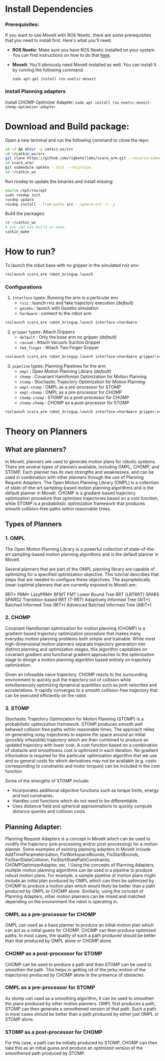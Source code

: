 # Install Dependencies

### Prerequisites:

If you want to use MoveIt with ROS Noetic, there are some prerequisites that you need to install first. Here's what you'll need:

- **ROS Noetic**: Make sure you have ROS Noetic installed on your system. You can find instructions on how to do that [here](http://wiki.ros.org/noetic/Installation).
- **MoveIt**: You'll obviously need MoveIt installed as well. You can install it by running the following command:

  ```
  sudo apt-get install ros-noetic-moveit

  ```

### Install Planning adapters    
Install CHOMP Optimizer Adapter: `sudo apt install ros-noetic-moveit-chomp-optimizer-adapter`



# Download and Build package:

Open a new terminal and run the following command to clone the repo:
```bash
cd ~/ && mkdir -p catkin_ws/src
cd ~/catkin_ws/src
git clone https://github.com/rigbetellabs/scara_arm.git --recurse-submodules
cd scara_arm/
git submodule update --init --recursive
cd ~/catkin_ws
```

Run rosdep to update the binaries and install missing:
```bash
source /opt/ros/opt
sudo rosdep init
rosdep update
rosdep install --from-paths src --ignore-src -r -y
```

Build the packages:
```bash
cd ~/catkin_ws
# you can use build or make
catkin_make
```

# How to run?
To launch the robot base with no gripper in the simulated rviz env:
```bash
roslaunch scara_arm robot_bringup.launch
```
### Configurations 
1. `interface` types: Running the arm in a perticular env 
    - `rviz` : launch rviz and fake trajectory execution *(default)*
    - `gazebo` : launch with Gazebo simulation
    - `hardware` : connect to the robot arm
```bash
roslaunch scara_arm robot_bringup.launch interface:=hardware
```

2. `gripper` types: Attach Grippers
    - `default` : Only the base arm no gripper *(default)*
    - `vacuum` : Attach Vacuum Suction Gripper
    - `two_finger` : Attach Two Finger Gripper
```bash
roslaunch scara_arm robot_bringup.launch interface:=hardware gripper:=vacuum
```

3. `pipeline` types: Planning Pipelines for the arm
    - `ompl` : Open Motion Planning Library *(default)*
    - `chomp` : Covariant Hamiltonian Optimization for Motion Planning 
    - `stomp` : Stochastic Trajectory Optimization for Motion Planning
    - `ompl-stomp` : OMPL as a pre-processor for STOMP
    - `ompl-chomp` : OMPL as a pre-processor for CHOMP
    - `chomp-stomp` : STOMP as a post-processor for CHOMP
    - `stomp-chomp` : CHOMP as a post-processor for STOMP
```bash
roslaunch scara_arm robot_bringup.launch interface:=hardware gripper:=vacuum pipeline:=chomp
```

# Theory on Planners
## What are planners?

In MoveIt, planners are used to generate motion plans for robotic systems. There are several types of planners available, including OMPL, CHOMP, and STOMP. Each planner has its own strengths and weaknesses, and can be used in combination with other planners through the use of Planning Request Adapters. The Open Motion Planning Library (OMPL) is a collection of state-of-the-art sampling-based motion planning algorithms and is the default planner in MoveIt. CHOMP is a gradient-based trajectory optimization procedure that optimizes trajectories based on a cost function, while STOMP is a probabilistic optimization framework that produces smooth collision-free paths within reasonable times.

## Types of Planners

### 1. OMPL

The Open Motion Planning Library is a powerful collection of state-of-the-art sampling-based motion planning algorithms and is the default planner in MoveIt. 

Several planners that are part of the OMPL planning library are capable of optimizing for a specified optimization objective. This tutorial describes that steps that are needed to configure these objectives. The asymptotically (near-)optimal planners that are currently exposed to MoveIt are:

RRT*
PRM*
LazyPRM*
BFMT
FMT
Lower Bound Tree RRT (LBTRRT)
SPARS
SPARS2
Transition-based RRT (T-RRT)
Adaptively Informed Tree (AIT*)
Batched Informed Tree (BIT*)
Advanced Batched Informed Tree (ABIT*)

### 2. CHOMP

Covariant Hamiltonian optimization for motion planning (CHOMP) is a gradient-based trajectory optimization procedure that makes many everyday motion planning problems both simple and trainable. While most high-dimensional motion planners separate trajectory generation into distinct planning and optimization stages, this algorithm capitalizes on covariant gradient and functional gradient approaches to the optimization stage to design a motion planning algorithm based entirely on trajectory optimization. 

Given an infeasible naive trajectory, CHOMP reacts to the surrounding environment to quickly pull the trajectory out of collision while simultaneously optimizing dynamical quantities such as joint velocities and accelerations. It rapidly converges to a smooth collision-free trajectory that can be executed efficiently on the robot.

### 3. STOMP

Stochastic Trajectory Optimization for Motion Planning (STOMP) is a probabilistic optimization framework. STOMP produces smooth well behaved collision free paths within reasonable times. The approach relies on generating noisy trajectories to explore the space around an initial (possibly infeasible) trajectory which are then combined to produce an updated trajectory with lower cost. A cost function based on a combination of obstacle and smoothness cost is optimized in each iteration. No gradient information is required for the particular optimization algorithm that we use and so general costs for which derivatives may not be available (e.g. costs corresponding to constraints and motor torques) can be included in the cost function.

Some of the strengths of STOMP include:

- Incorporates additional objective functions such as torque limits, energy and tool constraints.
- Handles cost functions which do not need to be differentiable.
- Uses distance field and spherical approximations to quickly compute distance queries and collision costs.

## ****Planning Adapter:****

Planning Request Adapters is a concept in MoveIt which can be used to modify the trajectory (pre-processing and/or post-processing) for a motion planner. Some examples of existing planning adapters in MoveIt include AddTimeParameterization, FixWorkspaceBounds, FixStartBounds, FixStartStateCollision, FixStartStatePathConstraints, CHOMPOptimizerAdapter, etc. ! Using the concepts of Planning Adapters, multiple motion planning algorithms can be used in a pipeline to produce robust motion plans. For example, a sample pipeline of motion plans might include an initial plan produced by OMPL which can then be optimized by CHOMP to produce a motion plan which would likely be better than a path produced by OMPL or CHOMP alone. Similarly, using the concept of Planning Adapters, other motion planners can be mixed and matched depending on the environment the robot is operating in.

### OMPL as a pre-processor for CHOMP

OMPL can used as a base planner to produce an initial motion plan which can act as a initial guess for CHOMP. CHOMP can then produce optimized paths. In most cases, the quality of such a path produced should be better than that produced by OMPL alone or CHOMP alone.

### CHOMP as a post-processor for STOMP

CHOMP can be used to produce a path and then STOMP can be used to smoothen the path. This helps in getting rid of the jerky motion of the trajectories produced by CHOMP alone in the presence of obstacles.

### OMPL as a pre-processor for STOMP

As stomp can used as a smoothing algorithm, it can be used to smoothen the plans produced by other motion planners. OMPL first produces a path, STOMP can then generate a smoothened version of that path. Such a path in most cases should be better than a path produced by either just OMPL or STOMP alone.

### STOMP as a post-processor for CHOMP

For this case, a path can be initially produced by STOMP, CHOMP can then take this as an initial guess and produce an optimized version of the smoothened path produced by STOMP.
